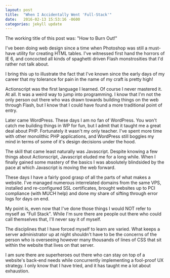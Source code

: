 ```yaml
---
layout: post
title:  "When I Accidentally Went 'Full-Stack'"
date:   2016-02-13 15:53:16 -0600
categories: jekyll update
---
```

The working title of this post was: "How to Burn Out!"

I've been doing web design since a time when Photoshop was still a must-have utility for creating HTML tables. I've witnessed first hand the horrors of IE 6, and concocted all kinds of spaghetti driven Flash monstrosities that I'd rather not talk about.

I bring this up to illustrate the fact that I've known since the early days of my career that my tolerance for pain in the name of my craft is pretty high!

Actionscript was the first language I learned. Of course I never mastered it. At all. It was a weird way to jump into programming. I know that I'm not the only person out there who was drawn towards building things on the web through Flash, but I know that I could have found a more traditional point of entry.

Later came WordPress. These days I am no fan of WordPress. You won't catch me building things in WP for fun, but I admit that it taught me a great deal about PHP. Fortunately it wasn't my only teacher. I've spent more time with other monolithic PHP applications, and WordPress still boggles my mind in terms of some of it's design decisions under the hood.

The skill that came least naturally was Javascript. Despite knowing a few things about Actionscript, Javascript eluded me for a long while. When I finally gained some mastery of the basics I was absolutely blindsided by the pace at which Javascript is moving the web forward.

These days I have a fairly good grasp of all the parts of what makes a website. I've managed numerous interrelated domains from the same VPS, installed and re-configured SSL certificates, brought websites up to PCI compliance (with MUCH help) and done my share of sifting through error logs for days on end.

My point is, even now that I've done those things I would NOT refer to myself as "Full Stack". While I'm sure there are people out there who could call themselves that, I'll never say it of myself.

The disciplines that I have forced myself to learn are varied. What keeps a server administrator up at night shouldn't have to be the concerns of the person who is overseeing however many thousands of lines of CSS that sit within the website that lives on that server.

I am sure there are superheroes out there who can stay on top of a website's back-end needs while concurrently implementing a fool-proof UX strategy. I only know that I have tried, and it has taught me a lot about exhaustion.

[jekyll-docs]: http://jekyllrb.com/docs/home
